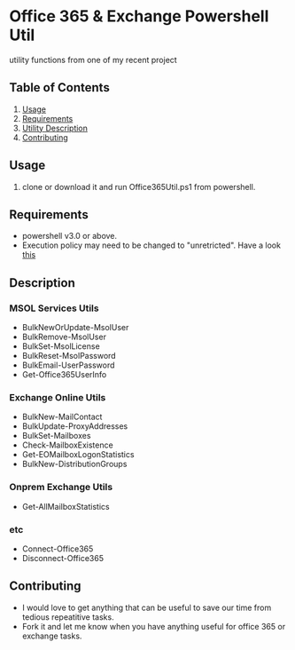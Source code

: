 # Office 365 & Exchange Powershell Util
utility functions from one of my recent project

## Table of Contents

1. [Usage](#Usage)
1. [Requirements](#requirements)
1. [Utility Description](#description)
1. [Contributing](#contributing)

## Usage

1. clone or download it and run Office365Util.ps1 from powershell. 

## Requirements

- powershell v3.0 or above.
- Execution policy may need to be changed to "unretricted". Have a look [this](https://technet.microsoft.com/en-us/library/ee176961.aspx)

## Description

### MSOL Services Utils
- BulkNewOrUpdate-MsolUser
- BulkRemove-MsolUser
- BulkSet-MsolLicense
- BulkReset-MsolPassword
- BulkEmail-UserPassword
- Get-Office365UserInfo

### Exchange Online Utils
- BulkNew-MailContact
- BulkUpdate-ProxyAddresses
- BulkSet-Mailboxes
- Check-MailboxExistence
- Get-EOMailboxLogonStatistics
- BulkNew-DistributionGroups

### Onprem Exchange Utils
- Get-AllMailboxStatistics

### etc
- Connect-Office365
- Disconnect-Office365

## Contributing

- I would love to get anything that can be useful to save our time from tedious repeatitive tasks. 
- Fork it and let me know when you have anything useful for office 365 or exchange tasks.
